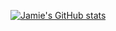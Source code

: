 [![Jamie's GitHub stats](https://github-readme-stats.vercel.app/api?username=jestill&count_private=true)](https://github.com/anuraghazra/github-readme-stats)


